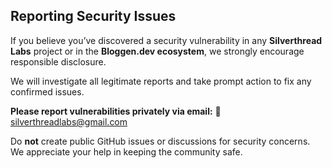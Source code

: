 ## Reporting Security Issues

If you believe you’ve discovered a security vulnerability in any **Silverthread Labs** project or in the **Bloggen.dev ecosystem**, we strongly encourage responsible disclosure.

We will investigate all legitimate reports and take prompt action to fix any confirmed issues.

**Please report vulnerabilities privately via email:**
📧 [silverthreadlabs@gmail.com](mailto:silverthreadlabs@gmail.com)

Do **not** create public GitHub issues or discussions for security concerns. We appreciate your help in keeping the community safe.